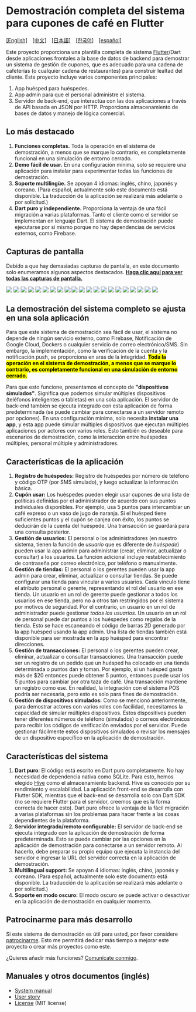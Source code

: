 # Demostración completa del sistema para cupones de café en Flutter
[[English]](README.md)&emsp;[[中文]](README_zh.md)&emsp;[[日本語]](README_ja.md)&emsp;[[한국어]](README_ko.md)&emsp;[[español]](README_es.md)

Este proyecto proporciona una plantilla completa de sistema [Flutter](https://esflutter.dev/)/Dart desde aplicaciones frontales a la base de datos de backend para demostrar un sistema de gestión de cupones, que es adecuado para una cadena de cafeterías (o cualquier cadena de restaurantes) para construir lealtad del cliente. Este proyecto incluye varios componentes principales:

1. App huésped para huéspedes.
2. App admin para que el personal administre el sistema.
3. Servidor de back-end, que interactúa con las dos aplicaciones a través de API basada en JSON por HTTP. Proporciona almacenamiento de bases de datos y manejo de lógica comercial.

## Lo más destacado
1. **Funciones completas.** Toda la operación en el sistema de demostración, a menos que se marque lo contrario, es completamente funcional en una simulación de entorno cerrado.
2. **Demo fácil de usar.** En una configuración mínima, solo se requiere una aplicación para instalar para experimentar todas las funciones de demostración.
3. **Soporte multilingüe.** Se apoyan 4 idiomas: inglés, chino, japonés y coreano. (Para español, actualmente solo este documento está disponible. La traducción de la aplicación se realizará más adelante o por solicitud.)
4. **Dart puro y independiente.** Proporciona la ventaja de una fácil migración a varias plataformas. Tanto el cliente como el servidor se implementan en lenguaje Dart. El sistema de demostración puede ejecutarse por sí mismo porque no hay dependencias de servicios externos, como Firebase.

## Capturas de pantalla
Debido a que hay demasiadas capturas de pantalla, en este documento solo enumeramos algunos aspectos destacados. [**Haga clic aquí para ver todas las capturas de pantalla.**](doc/all_screenshots.md)

![](https://lh3.googleusercontent.com/u/0/docs/ADP-6oHn_N6g_DFcC5k0ILv3zzC18srHjQ4kkBTCgYz_yGuwvG9f0vB9fwUARsVWJV7IgU_x18iyGNTD4IvebQYGIXKNdmnuu2R5R8gUBP581Mu0DcOz5qam3WB_655d4qkss4A2artMa1Cx-DAehzx0nzqzccmvRxTdAUcYs1NPpLfbB68BQ6oStXrz_vMfi60NT_pQjIGL8ewYDPwNmzboqbp-SXpaSTCc6TKLfxNYDBJq22IuLqEPyuVV3-vdRseBgNDU1QaWEm4W2Q6WN66SlS-zjjYBEZzrZrLcyM1WUSSUko0aRBUBbNYKHE5xZzWuksGMQn-Ui3peFdqFckUUB5zzmUWq76jQ5fjeeZsOAaVYte75jffeEltw0ZAkSzbvBnN_3RMT3FnctHVBmJn04zaq7_JxFDnXXceXCpEFrNfb_kvRXvk59XPqO4NNZgNQrE-8vpZAXJ047PAxJrwWWkqPKYuFyBSngnDxS47602V4EZcyt8P2B67gjpvnMpOD3B9eZMXsm7pmmbH8pb2NZHwTVY0tocL9uKCsb8nOjG1eoIGRy6Do2gWRkP46kmn81GdPy54WkhzRE5YGuKrXFoke79ggNQ8_teVp7DeG8PP-KQOg33rjVlT10p4aiXP2yxM-4JSrWQPDpwUN9-pzxRPKtLXWGhsD7C91d8LgAnxW5_kNUdcz25guszUVYH7MdF4gRbtekpE6TmHQqkM1GYV9p6LMd3-WtagPU-GMrrxW7mYULjs1FzLrMfX5eV1wc3aVQdcEZ6Ba27VjrZslzFb45rPizMdLa3mI7cfvQTnnFezSpktdUFq8f7iBIQH_4_-xnQGDNLUDsP4puvSBQn8jFdspn0dzTu9uAcwwuDWn90S-I5SbTeW5WjBber0SyTyCOO7lI9mo5p5yXUsoy6scUVo)
![](https://lh3.googleusercontent.com/u/0/docs/ADP-6oEaXOhslWBRpw4MuP3KuEVueMxIAdUiQAqHxsFVm7dcmxXsl5szMayK5AMDMVtH_PA1kCx3Ka9AhdAyjKYtsH9P84Y0nsV9eEgp432_E_mCMYoOTzwEhX95z44u683wklQN4uX2WVDWsxNkmoXGTqqLGr-UYPpKH9nANUiW7QOsw8D9Lv8cEe_IKeLPBi2g_JebnFHwz1xnlGR1BodmFJosW_7v5nVqvd05JGXwQk96522w2SpEaoFQhBA0_gKC-4ONVv86Q2SeS1vSYdJ8l7-y0a8nYLR4geeDQhi-QIL-By3ybxdVri9gh77Um8DJuW6Q0IebVTHYP5bDPfABYvnUhIlp4ZUwTxZEgCvHqkIEyDzViG-VBRfClcBOP3YJWz9N1bn-HmQzzZNLAJJu4fxPxDgR8YrxtOVztd2lx7X7YU180b7EX6xVkZJyrKkevc8d76TBq8JCVuGB3f22W28CzHEu0ZdFDR0SGuzHJUS3zJrijmf-FXJIyZ6e6R7KfrgZ615oUCo4V0PQEghoqoJBNWQfnlEEHqS9JsQJABFUkJRTE2JR78lX16f3cqAG4ATSJLIeflt9QYJ2o0ojxP35lazD0iAzK5n7TwUU658kom4R-9itXmHPJKbuPJdFrcDwWdcSKrINzRsWe1xw9HW32L8MBDOSRe1gJdc70Vx4NX1pwbD3oSHGP2fGpg_qD1k5ogC2YUroDOXhxADEdajtTBEIyaMysMAUb8tqtVCFjr-S7kZz9i3WM95KvcvS4okHIWVBtFf6ihjZQeo-8W0Uv07Jp6o0YdnTECJFy6ZdUFk68q9hpkTi2NjCiwFVHSMmas5JWjo5-69pKH1K184H8WniOCpvkkFtsEmpZ33Y5xWzHyV2lsF6TQiUNk5oow6C2MOlHXvbQc5wxKGdPV7y3ug)
![](https://lh3.googleusercontent.com/u/0/docs/ADP-6oFU2K93GWDzwPI2uzs4DGpYBLun-NnXbkqsv82WWIdOiAo2EEyQb15-2SVwgmaGhgQ54skgvhdoXFA_GS6TlBz5lt6kqS74hxZDduE3l-spi25T_oCmUsyCpDY2Fwnwid6pnklwzI0rytilFDxVpbbrr_4MseBABCvGHDjdIDPj1FxwyQEgFCNRve8KSgLO6XgevbNzQTb4bcC6WCQkITjbcfyIAcv6ki0v4Srtj0hxeAXPa-eDaYYBQeJADDxdQNRXH_h1BFKDdzcf8WafzUQid1bVzb8s5nW2JZwFlYqejjMnz2edW989oBT2YpED7mtKf41TIdf2q9bdLmS2isCxaG0cEr4veZTYWHZz8Q0v9dDFE9kqpjfbhAa1YU6sMhBGtS2a9ZSl-4wdBDv7JBSNW4LUVRi091PDbAF5aUYh0mlpbLQDqr3S9phQMAJz66REk5v7E-2Se2LBgidFwnpN7mMT8Dri0fMmeCVaf1sXYH2XOaE_6eZoknZo0OoZxFnIPTbTV4jPwxY3e4lt6R5q3F8wZJTGcZEHGo7AvORnjB5gCn15ktrDeclWHUvSgctl-JEGEa34f8N-sWxba-BHB3S_db-8zNFvZ8TwjbqgMRp0HOYyF7ownzRms6usqfEDVFge9OaX_HI46iN7NkErjcACLFAXrSsy3z5SPhFd5a1sJljFcPk2r_YHayslJy6l0zZh0Zog-ZIvNyj0Ukdf82Cp2mBni4PVXzKwhZd7A3_vgh-9spHapBYlqv752ZYttW4PZAlxHG0gsbCUBSVKdrcsi00noYiYrYTrKUqy8f0VgUPfksEeCLK5XzwD6CYPxJdpqHakRZkkVVuviU1I47zuyBfbSIYzoy3XzFJPT97qNgZPQRWffY4D9xCVO9TO068Qg0U1Mwt2jDvn6KUcBOw)
![](https://lh3.googleusercontent.com/u/0/docs/ADP-6oHbqsTJT5WO53U3RwmT4X8slNU1stJ3tVOmtJpVKMH0iPYhdyK308Xq_RczypZDO07QocLg5zWa34pG8Fs5O1_A3nxv9Xf_TdrO4akWdWFWh0r7A762DUAgkWADdWlLixRGmo_NTd26bgOOjlDFhFPVmjojt8hWKPq77EvGgmPUjc0JRJf8BKwK4oOcWPmJVUnjLbN9oa5-u0s_eR1i0tzgWwG45icsxIBdCRJoNO57TuS70_UhjAP_BlzOPqxkBeLLm74IgKysHyGOGz_RU7PUk49MobtEC6v4BuiE8k52b7vkSJtObA60BmZdXcZSrdqTF-RPL4VTwZmUA_4Iu-rVrmbQk9vl99iAfzQqJNI-shSQHJZNZ4e0IyQNHeTXmpaJU31MAOJcWQtr0CzIDFY5tBjuhEAp2jrF6wZQYogOq43ubJcoo11jZmlaa-Bs_ReqEZXeAR5tbIrJogQtSe2qhCDh9VPHHBGkSS6hQVBK7R2NGVAyvEN4WnOF6TN9XEgYXxraAP0CtO5CZHrz5KxHnTDqml3j5ZLDbf8lWzNS8idou2p6f9Vtvy-mAhZyUck-H-vxvBaF8qGwi5QQ9bbqi7RfkX3nCgRb6gTtpQF6gIv5M5S0spu4WTdR0O2FyJqah8l5YNbNOMeTaAijWjDrGfLNTlPO4wwCMDq5B-7PjgkZaspRxsfvmAX0BHwepCniuKyyRYlyxSMQNZH7AefijkROK2NCjU2raty2F_GhBud48eYZuCtosh5uzfnIijYN3TUUQnWCsq9CCpseAkOBthbP6rPl0-3gRCdm_sU2PdCNw3R5XU0DQdtSidAG8NrFR3feXOFwamvS7SRpCySkiLvE3r9YlT0T-G5Y32XB0Df8rU0XZ0tdqOpeuWwHoMjS3l3xmgn9Q0RzULg1BSmKKdk)
![](https://lh3.googleusercontent.com/u/0/docs/ADP-6oF_lZw3je1XGeghNn_jR9XmGzU5nl4q3sutzBFGZCfmyCCKJwXXx80M-gpK6SwVQ5hj88AvgF_TxM0IVMo3WVrCp06fiplm-OAuSe3GmLyTIoyzBaSyHORsLG6iVZGoCDuEARFSj9J0qCTdEuCOBox-K2Ee7fctibbpRFHWbtECQwASvPTxaxfaxesIHc0pmuiaA641skbXYc2fLfsYSQTRuOBUemqbUsTj8ZkVMhqskhNu1BvLmrluMseh6bRx4a-7tTN1w9SBDGxQBSPa3dR5U_46uVemOVg9oFMw21EuY_MrakaiU1NqL5TH-Z_d_yiIGOtlSf_bQhJCMUeoIIJSwgMIRsjO9MdYjZStSNf4xDGpcv3wIbev6OIf7rdzTrneEJ26dzcUJmgSuKPATO9AYWoueKpEvFSkvOMCC_AxxBCn-em-yia-PX8cJmeKdRDM8N3FwEbpBUqmTuG7e-Q0B_x8Gwdst7VjrJa18PcLdLbhUBGxteB5lukMuhUm7e2f9uNi4F2LiBePfJfo7gpnPX9NQdhvHibQ3K0RAPHhEbhDqug8PAe5G3rDc0kSW3Lvte4BKWCy9i6Chm84DuVt-Ku2nLZRFadjRdj7-3qTemt_LSuVhBwsXTQyMoC-5-_gRCYiO_GN0ABLWDHQy8CPHZ0otE9u0lncT-vLk_ngGrje8NHxb4x2jE_kyD7aqSv1kpNLcn48s4GiAOtLbW2XaTVtYH-LteeGdCzgQ9t9iHonAe40ZPBkkYsLP_2hQPgTzqth6MmcXnoaeLNjZ90w639sHeyDTAabnMDlzvDJrrEski8pYLpRDdCpf2mULGqJHgLvJiPKgD5B-5x4dpC7eStqVzyr0VMn1Cfagmo_HpdXUX1BuB4g89KreKxQH56st1RFr8_7zAyM8L6HYXUuTGE)
![](https://lh3.googleusercontent.com/u/0/docs/ADP-6oFO2kyXKY3ZSq-Etahp8GbTCE1bJHxG5qLVuG6okY12Hhn3KsL-8VPsMtNbTC7o8m7medFol_u0_AF4rojOr6eaZNAL9x2qIaVXemeog4a70RkIOjc0ReoJu-Uv1wuGRYa8XPYbKjDseiT5dnapS44R2N9fGKFnyi6eIbJ93EYqFUgGtO13h5qN8eYgdajRNzGmODSyuzQVPHl3ZnBaVrwJ7BJLbhdg79jAPv_a1yNYy2cYKKOzi_tIHrqVfgML8xaaNfFaMcRf3f0K9m38WftrpAUBe7yBnQ5hisVXWUySqS1fm2rO_K0KCOVEtNhDuo3C_WZvsKkjNn86xTN1Ulq-_g224zvbNtpGqHYkU0G5xY_r86FYCJ5sYY_IGA9UPikpYvwG0MKJHs9oqdboQlJ3Gk0zXDZh0mUDKqI5NaWlRvMTNcBSxQLOwRy9Lc239PMu1ZnSZA-pBvWy54KM-3wa4K_LAwEP8Xk9TcikxaGCH4ZsbzjPn398mGZLaNTVGUHhY34SjlBpE8_gq_TqJTCmHmuBExmzbUQR7eP1I9TLGZ_Mx1GMYhlkEDIWn1jyE5m5DpzycRoWL_-8pzcPzYIDtzyXYXGNmRvpKx89Rs1kiuxqXytEQscHkhCIgfnjwp4Vugj_9luHNUwG9uGNzlBp8obhBJEwHlrSzJGXSvmfEFBWcVit5xxJeAGZmGcp9RXHtbyQSOIdSup0yQLqABUXJ3kIJLW7Z1Z3jwrKDKm9RNjdd3vKQ3zdwRtz3Pc-NfW7B-hAwfVXcGAaR4tZyBpnTalfi6JQHetUpmWiRKM3y_pIz2eqgS91_h60N_MN9yxrOWop36SKd2GYUX87rzGmJ6F6ZseXNjlo-grDEa72DRFNMYhQ9kxxAtp9Xuj-5gzij2Xw_62yMyjFrOu-XA7p7I8)
![](https://lh3.googleusercontent.com/u/0/docs/ADP-6oHDB9dEXjJf9nrmOM_Vji-iThZ5EVCHombigDHlg0n-ayVfI72EbOtkcjIzzlefGniq2Szx1mqWb-6EoB911dBpoxlS4SkrMPdCPBvgMREByutMCzZB_2QMNbVBVzR_EnfFNZQuSy8VgTZETOlLmi7YNAkYd2qFjft9U8wC6gaxuNgmQwkSfgrAi8AVIImaAR9NkWsS8ZT3Sqtl_J2g3l_v45_SlJzwSuwIekBT_IPKMxLZkaTNmlLgH0Ou46ELUFaQzfFxzyQ8LxejZLSLQmReVecfVzCpdFi7uy1RN_fty4W4jY85wpZoXq898dloxQ1jGrTlz2xqi5qMFQontoYkd_7UCIQASfIyLRHQj8MPHRyIJOkxc-Fu94Uagv4yXDoXYnY4udrM4JahR5XoSlXbhK8QHyQMOdFZP3PUisC7GIa8E1er4zOENlqa1GrS2LrjyzUbJ8Po2_w7Eoel21nngKwbr0qcbhl1l60d0IebObr1-DMQEhJsQgrbFjmj6mR5ORdbFTb_73vb26uQQCiCS_lIhIwd-5v5aLTLRvr3Jm6idIfV8_y_to8irJ-PFxBkW6NLH7Yz9cIuf1BkAotH8AQ-_ypRRT0nWuehoBFyMY2oeJr3nQ7B0xpmKPRL7nNJ1KYiN0EWEoxrVdnkajuozdJsS2226sqIH4T1J8C0AaON10WBm4U5nojHMMjudonjjFewuyUn9qqzImd6EplZQA3-UCZfVq6AzSRn9g7tORmbE8EyBCycYH4Dqc6OzAaUou9slIUj6GQKp66stasLGOVbaSf56oyazWScgACSdY9NkojNdEafb1Uyy9iN9Aqk_5Zepg5U-WZ4nqz6_wFjfRlmbWAPJreS1SOk7H3aKXuNWeahgrC1SkOV49VDxSc0ZXu8ikhZZuXx_33Kw7pOjJE)
![](https://lh3.googleusercontent.com/u/0/docs/ADP-6oFImgCUTdEiCtdsPTqGKNdziHSM8nordKfBnH_MoNPnTwZnFvyIQoAZOCT3Xr7zgTD_mRyl95T4uPZosJ_evclvQzY5Sbm2xcXshbnEOdiZEusHTn27Oxea1aSPcmdE6VsTSV1uIgJWrNFRVj-MjbHvj-Z343BPTyRT2BL9EkNarWn-8PYfU7qyK8JC4owY1IsaWIVM50nIBULHMnE0hNJiNngl_a-Cwazo44YXwt2rAD9O6J3FqMqM1clFA1j1z4jQjlMJzGfuAfu5v8e5D-LZCfg7CnF4_BCr_D_89gfvHprwQOCbvpWnsPHdGwBq-Qxcje7iUfBZwy_3W4lRXjcUwu4j3bQfiI8drZfyruXoZnfgdKXZ1SV8QB0s3RbBZXtTm0tfX_P1KSa4OJmjKRuDectCkSWl_goGgzL0xIodsWztGI3Nfvl8aeNq49mvhzCegyOdNQET2JQ-muuc_6vNZm-4N-BKaEajgS89cfB_20zy5yJKjpCwhxNxTtJQvUMJvXxH4LwO6N26WxcrOKgtr2cE4whhsSlJnc_YXgNONsV3i9nNcqiYW54r6a-m2kIwB0Vy_N0B5WDVSLHx02tDLoAfebyhaYY2u9zNdss5K-rR5WHgWvm8mGZGF_ZcJNYrFGkokWrWE2uykFcUo68Ciec5aifrqH-GjO9Q1q-TBpeEMtREIKa-OPBKk84Ybrt9UT7-67uXAOmOVGN75Yrlu-C2EZd2iF-J7e3T44jLdcCvGrPVU2DJxcjVB-o0EnYLkgTcmDF9BoW639UFcNDU9PiC2I3RIlySTChK-DWBcBggvHLaWDgbY1L3yvHnEClkFJyfKxhPI8kfFe-xOpjvuNMCl6kwKzfqbxeBmjeZVpmfw0yRCuvQPFraYvLvafWrXoy3K7TaEFDf6FAPmL667UY)
![](https://lh3.googleusercontent.com/u/0/docs/ADP-6oGV0FTxPCCtOdSPqpjOyO9POuN-4CrUvaA3A21qMux4Zf_mlb9B0iFXP6wu6GXBIOYl56IqHfImQwNVsoP1RMn78fqABMWTeolHk-Mh84iTv-ejTR7lrFgVbdMaRmF_22GOmXRJcJoqvZLuqSswO-eNwRF_kGb1BIz7jUxrY7y9bi-qW3rIOAKENXW0XVxMDzi7k09vnJT21JO7oPISB4BTq5rpJQrqZyFzn3aR35L3bsBhR24pt3AaXVBRynPAE10RV9IY2VLmfeAUDwS32Zmb-hIpfNd4QM9SwOmm_0kDlxzMPtA5J-Kp6kg-oQmms6d83tQQ_5yOckONMEPO1_EQ6eMI_n-Hc912TubatPhvR_jDTepyLfdJFRrMR0r_4dPtIs2mEbCwU1eS_VrCWmGq0y_Fh5uVQZksG0c6L08w1WZdIF83gzkiMrEg5sZZp_GHujy6rSx0ppgkBxrbJO7O20qzbWtF66WAQaIgcqK2gnQAEzGWr4dDynVj1B9uOIJpe011h7mpLJFPibeKjt-r1Is9cjdls850ZFA5nscA7pjYclsVxmhShcZznLEE-Ox1mTaQ6rZHOTDEvN-nsr9CbVuvMhBRMAFb1UtgrwRDLHgp1NOJKO_NsdxTqg28uUODNP598EvKh0-tOtmhLutbXGIhDf5ESW82XON-kMCUYYY6wJGHocsFaR-FxEyIGkHIX_0B9-lh54CbWpe12ZzP48XvWqk2RCNCdGJTfjQF8qCr7RGwXiwuaB20vsaJCegxRQMzyQDtENCVg6yC48md-06U70A45UbAi09F7itTaVSxNmEaYqeonDoMzMJ2FtleMLN87IcjZbQ1vlB6wM3suTKxXeoO4zhkeawz0fns0kuigo0m3OCcrRp1Iqfp_J3qHl0t8adMnW7Q_7FwkG5RwFw)
![](https://lh3.googleusercontent.com/u/0/docs/ADP-6oEgez7xSVyPRfKhuZmD53ksrTo1G9gcHmX0MJuvP8jf-7ZR-9HrjmDlBE3HXuobw5zl2TvpwfBgKgo1SfBinRf8mdkaHsrcB2whc5mJhv_WaOPe-QwPZ0NOWPEWuoA1qKsdDnlKlQDbMAQYRY2yH5m_r9HCHu0DQFMSqKP_Pt5LBvF2a0Tin83B1ZE_R0O-XcUFbz_DQ6S6AEYnPzClxY1Ct6XJs8AN_s7WZ3rMwdZaj7ZE465dIWOxBv4IXNFqX3MixBon8A7oF8eizS11YK_Zbxz6fih1iYSgMJpK5D1IfB_8mYyG1jLvqAfjR5QO6_Y8sMCMhKTN7MmJHtte247WtZkPv8dekanKNwFlxmpylmW_pLy8zfgzbpgGeZr1QgaShZvUhTp0vFhWt48CoLH5vrrwo3hzuR9UNvmWE00drxEnVWz4lc9758ub_6oqefeqipUENf4dSskNEXpxERZ_PmTU9eSLGYp9oxN3vQOjN0rqEasP8Xm4_1d8UyhJzmv3lfdt8yD1UZcmWsIZ_59Cp0v6n9JQNEkANzRCbOIadbjNRXNasgg2MPB3tX8e8chNqQxnNVgRHE96EHUPWjnmavyejo0m6fdjfHSKxqwepaeMojokgL119slFnFkTiSXhVsVaXOiqTiLxBOFgwy7Bfgm_d8X08ju6XNhKEv3Evm0t57CX-T7PMJkEFHvnVeH7nsKdhRFG07qcXYdEeXD5v_tH1pYq3ofAcdbWNvSt8-9kzEpUmpKe6_CffM0Q-uaflszxtnCkCwqC9h3qxjJKrC8d9Wgm0rPKRsUTK1xbLTB22LR796Hzd4uzh9E72A1-QWZXdhsojtbus5PhtJEQuNvC-ZAnCGwwbRRpwlZittoatew-KCrncnWoQp2f8I8MBgUt0udWEFycP9nZjkcad4g)
![](https://lh3.googleusercontent.com/u/0/docs/ADP-6oGpErF7AcAduD_zzD3SjbaZQpLj3yDHu3MwERrIeGcLIsjyKzBd5IVVbTeqPOWv3PDnR6DXh7qsILnI2LdSl9Iz8hJB9qIAG0z3G3urSyvOxTShiCaKTQR2dgMO4OfDsxOQ0hB0l8Bor-O0Hxq1Y8oxEnOeHTb9JYDsStrIbjk10QL-zZbtA7SSr_Z24xpH5PbIlmJhj7BMqUSA-ITH_RMn_n24eeiJxxfgeWIe3rFSjtIJiOAhlGfbrccoi075QtyCO3CgbNiW2L8yy8MGRyi-MfmRcqLNJhf3pY-fiSPu0eB0f5TYZUKi7h79G05UICtmlW8IU1e2bzEb53YouXpd1P3uokBknm1s4RbbziLQJQYph7Ne5SQvHYBrdvYnX9e3nCIFgVV9ADoJqbLykkar2qAIiIsLQ0fVytaYj0mR0mmUpRH1CbFA46NHXmSUrKBzv3vrkDoGzVwRz7bO_JblcxfwEwgtxRo5VAaE5E5Ygp0rTR4GuTUYjtxML-G-I90yTHUUrbFURCinBCrXnlrUPL0umDdmkxLjPohJf31M-xRPspzTlOs9QWrby2fjMwGT-0rDXuWzmDI50CvZcxS2VdqdsbYZaj-jb9WblsLXZ8nKR5BGlNQB03lhwHx6g4NrfAJQItfGCjXQML2pIOoPGmfh8qjoeJRt0mezmjnceNjSAp_uznBfv32cJS4UgFrriKgl7oJ8dcSNNUYfSFHJBqUbfZtX-fqcpKFEw7EJJukSsC08ezhRwTxtWBFYzmJQIGrg2RVZaPj0wPRePF6EEw4oj06pAAuNBgnv81LLoQ9BpnawInj8uSWNh0_eItVpOpTSrFWa3WHRyn0dTxW6LTlnjQck_Edw9vvRW-9S3mu7S60liEpMisFCNZI6Hl5KOFk3EOTMqkQNh-6FgedLsec)
![](https://lh3.googleusercontent.com/u/0/docs/ADP-6oGGjATPOsy8YZVjG6pMoim93-Fy-cUyG_qHys4pCxJToihTyh6MU81fD-E9SAffekWniQKmyvERUVCEbFDIClZhnroV_9J2WPcnRFcoq3E9GegRYh7ipoAIFVqDx1MPQiuUM1TsLCJIaz8kHMtXpvy-bTKU5ZItnWxwnWWiRG9HDcoYWoF2qT_fHzs2pVP7bxaw91xQ9AuzaR7P-Gf9elP2pP9GWBcm75ADgHoWCN17flXwl7bI3jGCUXeiSLm3norGsK8icTjuiTrZLT8Wnrg8qKHZMG7pq2wuRZEmCZ1lWSrlU9JcuZyI_U9w0oYtUWxsHXY8vz5QzaKeukiEY4eS_BXyNg58yVanpMNnlxKmNJG8LcEDl-VXLxtP-wFJW51kNLNwInXqKzIZqbA7nNXn7zop6eLtB2FNJLsOJ4rkxvZ-DHHLFsHgd3rmvqZ5AhtLmEiE8aWq7t-PkF7NtpDbJ6ZID-yTQ-gVr0PBclEokAn3M9EB_R1B9TKDR-E49rnsJP0-Rzi4SkEZx1HTgvegfnWyReQfLoveVc8flfikxnF-LnutkBxcct4w8ijto2Gd_qfG6WroSF81ooimZUokAVepCGoOFaUxw3Ua4aT126TBSgEIh3V9FCkK8fN558lrTlHBrUlwVTTYUnHnc5g4e90Ht3RLJ87wIAed30MwLgOzjT5K3sd3NnBa_BBaOirCu0teNmnmcMLaeLJ8zAOrHP5TP6ia6unTwu1TlrijTrva4iVpsS0JW9gZt6Mei6Hzl288nSO47qg7w4F0q-jrxdWb08OkTFtK512ev-we56-CmfU-Ntu0F9CD6_3clQBLRP8Atdj7mvu_jc5b_Hz8o2K72_3n4hy5lOkKbIiPBV0b-Yf2SxZz7cYzC1vsMK8d7HCDlJDwyBRiDQE1cOPlNzM)
![](https://lh3.googleusercontent.com/u/0/docs/ADP-6oF6nBo54iaE4dPufz6qNkwq1akdi08GtZ8iPXtNYJKoPa9tk3S6P8gS3KX7FbmA-xkNslLrLjpHY58lKKvkcxialn8CUaUWPKjrv-TWcXvuq1TsulKqVPVzSUY71bBOeoFw3Kp20MMA5nE1jxfN7QN4Blm04LUjl7Nmb5p53sc-iKhop6zGrj3woP-SMqSLd-gU4RwwtRXQ5F3SpAecq2_qLLnZYzmaP8mjdJoKxgwqE3sxZqRWLwvN_ZaTEvIUbQPw26JH2gV0X1VuZX4UZrUSQcA9H-t5Qxyv6DDbt1BdQUyvXbb9yPE9Alu3FCPJ4V-mu9cObpBkmvKyaYwCm4Basrxh_iVbi9zEky4gxpDr2PYBJlP_j2qhC8LEYwgnDBwY6Xk8s77YBxfxfixJGQj2N_S-LhRFFicGuqoWpd42sReypTufLbWHOQ5fXTGvuieMV1dmlaU3WQZNBeCqOlW4hO8y4DNjo0_GE7DS36UQucBFqI8wk_9WKXi4Ibky-Wkg8F3NLNc-QSbMdCb3TqQxly3vwA8FcvOyHs-lHs9og5MCZJ6SYj2mm8WRsO4RU9voJ-mOWYQwGZx3e7mkLypvanfU6Glx7sztq8xSy-F3fnvGuMQqXbzC-l3DPSiXti1NZbjHi_uJatrqzY7iFvFmou8ywmZzIPSAuqHlxzVdkCgyXxSovRwJp5npLzS9T4g9gua9_WcMK62aCTeH_d0eaYYJNfo3CtqMIQi99pQR56zw5VDd6H9iawEA-n8ig4pgDm8vljIIG26O3tJ4_U_FIHAXy01p2w3Ib0MWXPsljOxtr43mM5L32kWAdcDyoldyofQatvtE_HIjraBtCFX1ttywb0THU0q5GgydTTWMvqkud_cKQg4EsL1XWewG999bdwX6wSKknDPAahKJryzI-g8)
![](https://lh3.googleusercontent.com/u/0/docs/ADP-6oECIoVbXa5jBGUX6l_yLX7rWIaK9riSB2Y43_Z3IWsZav1PxuKq9I6Fe8g-vvUrza0wBZkLr3WBOAj3L46T4ffClagzbDC0VqxCMwzpG3c4ELukitaS4akNZY8FcuDtwsR3LQtbJ9ZK7O5nhyS7oWsYftN3PB24T05orcwC-ZcaM_pq3O-YLuF-8Yuw_iMNTBdR5Wd0N-lZZRI2r6iDp-JMCCp9eqOiyIYAyU-zj4hBqa60TlFI4O3lIwQVIn8Fro0wayQrO5LGvjmWYze7bRCqSgqxL8xxb1EpseiTgLxjDwnK1jxUWHTNx4rRRpvwiWS8OFwFFUP9ha8aRa_isPP2An0e9v90_yQW70F1y2ptTaQxq_w3Zi-YDFO6sScNVgwOIEDRRqjelkA7udvdzh_xCMcrsoDvz3m78Ea07ukPwQM10n3AIu7V-BrbO_VvRNDSNL1zbXcAwGkBGSSq6X7owb4zqjUY8TApXCKo55jXhfSaAI0KwupzUeNyTWxUo2VVwrn2YzKxMN0GHOFIEGjeQAnwz4KI24bIXQO2ZjBApPhbaVE8Ss4EI8PfdHMbIbgzjAhWFnTRJ4gVtlcB0B71ywzx0WYWPxuwCTaETq9O40JRsNkWEFGPUDCzCj6li6jtynW0-5TJfEDDebl_7gHwMwJYro4G1SDfC38O7d_MeCGl-KPrLsrnZwokKbNhmyUgiR1lBdljEDlhYLUvjvHZiFAUGShD-l4Dlj0-u-Wu6gICkxqI12L7GFu7C130wiTHc8b5cJ24TGQIYQK6KAaRP_mdRW1ETmj3WD7pkjHbcoQjTSyAawpOl3WrjwFOOAKJip7dAb2hpXGHBlBNglP2srFHJHbi1E8ilTpz1Ru8FPyk44hRy_K2u8uvITAl_7AG2Oi0WiAnaN3qLYEFZdF88FQ)
![](https://lh3.googleusercontent.com/u/0/docs/ADP-6oF-213GZX_12Y1Ld-TL1LomA225q45oGL3SLQ2dCGBl-ou513Efv9ASmeQZhtU4U0MwxzqnoieXdjOAxbc3JwAV7LJ3M3maaInJnMw5gAI022Qqz3X2RbycAzYvVEyV_nkUhlXtySDuIt_a3iqTMBN7yq5zaOHjF7f0r45vPSzcEPR5sfzXDiiylqA9MSnmtwn1ZhmMKybdRsnjd2yb9xvAtumvsRtVeRLXDH4eohZVcM4G3JKzW1Oot3KjohtkAsHgdOz0u1FzE2gvqv4DmUjv1J1hU9cTqyMJCvehMgzuGvXdR9VSNS5mTlD6A3EsVWs7BVXmXtSZzK1xGUo_CSTbjCdezJHrDUQILtPmc0Bf68AR5YdLYd7hHUyyKsJ_ScVK0cI5eGVz8X2Lb64RfWK2FjgQlvfjuFYW6D63GR__NKRgcWBPwk87LO7yUoDcj_IZeN7NVI2xvOCAYNITpBIHANCiQstpckcYgC8J8KZnznpZhXVG6Fqk0tRBXmMl6MLTn60sICyGk9-afU2QchfB8zfy_Ov0v4nOcgB_5eD-0M03QgSs4Rm868Sf9db3MF6C5PsPjuCiwQnVMjPQWUbDAZnWXtGr7jTER5JV5AnA8VAgM4ldr2KLSd3OU2g5FxL0zMmPicWvbI4Em9sJUxiR0jQ_KBB09n8RWj0nbhUm-SrGL240Rp-aiJ2hrxy_rqbxXtAPxuLbI2fMJotSUiQFJvs9v_e6nilqmqU8fcOsvUec_QZ9t-sJWOOtNAY5EsfxEkbZBnW46uEXI3l0xX6VctRXSfR0ElojVhJW3-mSrBmK4W8F02IOQD6zbeXbNFyzg8oilwmImW6jnIoz4-NhnXCUHU1idt3sI2Y-U-RBoRoWLcnd_tnEjlpba6bRwbFIwD0M3Vj6WNFMgWJSx70WtyM)
![](https://lh3.googleusercontent.com/u/0/docs/ADP-6oGX_Ew76_sYOs3948eZ3rGO6jsTxPUfNRAB_2G7NsYtp8Ij1tF6nkKiH_ol00nbjb0vp5o7UjjMuEDPKVpAXT0rL2QbW_j5vxqkhyvTzdYwlZatjBfNLJzjJUI-4Bdfyiaws6JTStAu3HI50yLvd-tHyjCKxhuI_3XlYXHh2xBrLeiYqhzuaQPS6HlH7RYDJA2sVn6ZhmC-RJguFLCiifMQ84aqLCYv2t9lqGUBE4XiRc03zcewVF_DehUUXxdLVYomNNjg6rQsPFTUwEdAh1pg31HAQ7dY-hYHM7b5PP8WYF3NFGTqPRTFvXWvW2JGyhJAY4ITeqWQzxA8iS71sgXZ6ibuHnpHqDMaCnzQX6_tQZsisaNlnUOfakgZYAEiTUZ0LXoDB5pCHpL995cSRvgqlWyTSFppG4Q0k_uRukirDriI95Fc7u2n74ZT4tdT_qALNvwW_M7Y6aH-nbFSkBqTMMcMWmIB4x6xXP7dnvV1VYR9sRJ4Kq8zYK-D1WYIPRxUqhGrT0wmpv-09L066EHTLLnVYBsl5qRNrJbhSzdW7EzZiHtKPby4cY_qVoN5Kk6XHZWhvJdmQmB97mc1cWjFSDfTfnQpqprHsm-MYGSVQ1T8KQ-_bDjoTcx_027phSqIPxKLLCoWMAm_g4JF62yRG8UQuwUQKSbrQMi1Q6pPcajyuXPDy-iNSzfH_KrgSjCTYTQLYjcHsL6HZHHxl5WHKZEweAA2R0qb31NDhzm6x6SEG6IVKKfxEl7_vd7eELEEY9EF-W2PlCnT-vroRkjP2io02fePzxPcO3ZAcrTuuvzHwadhNEbKEQECQqQt8_84mophxCr8zKbVAVK_DulDpM8slAAfXCa3IMN93r8fy_7bFef9-j9aIBks8RIgZ1Akdcqpd3CQoKRv1NMv91ZzJ3U)
![](https://lh3.googleusercontent.com/u/0/docs/ADP-6oEywfdXAQqdYj7LSPK1Q4m86QNkOFM8a7ge6JkyQIsEtTRcj-usshPENlkOnW2LUGMzIeArZM0QmqFuVCCVn_fpmiGwWqZuQKMYj602_gD5v247CCTmtzJ_XA0qaY9589pGBtqVmJfP1DTKGMjyHOpii0U37aQ0YIxfomv5yNk44fHh1MuJy0467Uutnz3sjYjxaELav6WMW15yFm87H446LXV_YNPxFBaMwwLuNJsdsSI44MslD7WDSQQUUiEQSz801Zgqv5VziDeqnTkaHqLXqxOCx5K5wh68u8yngXSm64YrGeEXpsjjJQ9uLHRI3V7yEmNaTS05gml9CG315aYstYBVtcn1mSRnX5qUt7iB3QmA-qT8dTF21Hxdj1K-fj7FcsVmWeLT7jQBOqoAHcaT9w0OkiSmKhrcuNM7bNKdwNS8duA5aUMtGzG_dKcfVEk-7t08xQWMMObFO1TGk6A6OxQTx3WXVD3lcjoQSlMTQK-vx1yyhcMtB8m5iqPjyMgu5P_q4HUx_XmJ1WYZ_xrvJkkHhfbUjqtlrxsBWwci-TvkO5EmRzCc73mnUXnUVpG9cpx6OBVPjOQPAmkDoUReQjnxAQgUptlG5Q0RY5hJ8qagbbJg4ahSTbo9W9Yy9eljBfTSjSbOruywOlCifIzBs_RpFIm4mK7jZxNyGhxB_SKvB6AXWvb5Wc_XuT58LZbsRd6haTdIstcGTIjQ-rzGy8bMYH4QGlDfAaP2JHu_Ljegb1CICg3EB5YwYNUMVrhoFZgAKCRgNNlAQRIGz0c7-6lwif6fV_z9bkyr6wfUaPe5L8Qpnvsm1Nc04QCtVO2VUz08H0ot4YrQnTOwhJmj3RQe_t3K5PIaFRmhJkcyLpFHa28rnKff88eIJ0MBz89QFSU9UctQFNGskkeQfezCUz0)
![](https://lh3.googleusercontent.com/u/0/docs/ADP-6oE9HwlKfBKb_iHdiwz6pqBHgIhJW-oQ6-1tXrnmDbP2CjECFhNoL3g3WhkpmiEjI8h3kQofGYxeDrizSpujXSpHgY25GG-xGkIwKeREU4e_I8z6q9CGdbviDlTFQYnMF8jI3X-kDktsFt4J5WBdUS5LfXFb5ntbFi0pwB_bYlSKDkplPVv1SsEZ_f01bHcibW5bbeiS4UBNAG1hM5fBLGCv7_cK-027TbjFRQaVYGx6ZM8oBGurVRZv5HT6cw1k62Ptx7n_Knfel3_5b_3i4aneiEaczu1U15o9XpPQLEzFZUlMTRz3v6QCo7G-gLjpdR_rtnWN73Nz2AWvm54vKDZNOFwPIcdLmIA-I8l9rs01DTG2_xw_7damsbCu6VQvzPO0jYUxQHzjzShLJSuNS0PVtLklka8CFbAFMjSgAOpfnnqwPqdK3TxOekgDrzvRrOhyZmzlHfzPmDDrIksVAyvxiVq5CFD1oxPZsEhb9m5Osg6uJlQ1eRCtstsdgLEmS8UIkb8Qn_E1b5A_Oivm0HomqWTw_aj-J2kC6u2E2xwESxecyUxi84JMDBHc_tqeC3wtt801hWb2uBdpdNbktcFUYG_Zx8EWneANiEIM22U4fSDAyen2yShA52MQfA_HdwRajzrSVinP-Ioy4mneqjI0ZPbCXPPmkrfU5W8daOxeba30E0TqrUtsn9r6z-V-2Fsqpm_KE9XNU87_YZ6aPpvDjkvZWG1pUP3N3Q653o92iaBtV4OW8DYg6nKj8YD2AeOq4IZW09i7X1KKn9Rml6X75DgWrjGPMN-2ITYtMQAY1xJbfeic8xEUxVs2ot_6_FD4iV7bJ8_J8SzL-m7fGvjmj4sWFosLTazXs6NXPSFZH0T81d-JMNp8xYAtEbAUO7etdgQm-lcRykK8_CtCBotV-1w)
![](https://lh3.googleusercontent.com/u/0/docs/ADP-6oGtrUgDSG3XhSiswejw9tHRVzdWffFPWIAMDmla1ONex74dEwp1-CTCZQBXxW7k9aHP83RyOhMepkglgcYtHm6fsmTnzgMweJ6NntRRBsfunrSE-W0WlQRtWpWOh-VgKLwu1ITIefYjNeUJV8EpCXSzVAJ7m5d17h1wB0wavtQilFHJFeP9_8ivQBhllmcw_Sxen3FLvN7EHCIQ90Oqx4YRbw17ILDWIWGw2sK850xSpVG2b6cs2QnYBLB0rSrT_V1KncamctNrxiy144pjFP_E2KYV7p8SGQWHbFs2NqpaVd3jnSdPgEq7BfA9C0wrbGJt2QFlnWQx_UGLRSis2v92mvhEDnx7XkXwYDTR4zgqgaqb6LVj3JtIV4xTeZSm_5fB2wEK1V7JBfl6UlwVUZdwcqTY46m_tRdKybp9GbeZRETDpT66zR9m3m7BXfU9RWSQwciCHSOfFc9C-f3qqUnG0YSUvzYx3NCk1DhyT5XCDqlnF2sKTWdrM9DDCt-xzZ1Mdf-gpKZidEBYeyt1NUWtYr-YDm_OzVJ98hx_ekyuLtOUliWxoFLy80JTSvRoAVxzc_Zm_gygRUE0gL_vkth2VLfPvw4kbVaQN9Sp9rdGTu62-YW2ZX1wiUe5mF0_li-t1rBGhlz2alOAf3Q3SFmTGc8ZtfmeFu2wH4Qit2OKVkocUelug1VVt3I4vGqb1tJQcQSNKd-Iq851KlBpAbgmCq42iKCFYVwA5AS-EMPGfPI5FIgkuceXO1RXsfJ4uoaI9OSn-ChU4XWPFvfPKxaNCt5pvIO0F7iJOclWRowrcBKaeevIitjHJfgKk-ZNp4nPT1gksR_XIaZR82zXjPM75PncQdSRG79aOdXLo0MLDb13T378FTjLTZm8rtdYVSGuoJqkKJ6FRQ8HSFPSq-0jPxs)
![](https://lh3.googleusercontent.com/u/0/docs/ADP-6oFnogXmTiVIF0CkPxLfuwbw08eQ03zRhTgQEAxzXKlv5uNeZSOp716QhVHrTGf4BuSGWcDIgVU6u3k1Zs-Xwr_l2yxXRGLXRH5Xz_64-QxmnSD0hZHZNVTRdREoEpIpnUBGnR6k89jeAsnu5FEGZqx82tm-y1cWwj3mbQVo4p-ojk1nQ4Sas9pzrSdlVavzt5ofPk_pGUwafbUAe0RUSsRfLS8ZEY-NRd0ONKKGITtM5I51Tq0JiRfxjtTGTxqwcPBhGMxW--S8nOgHyxmyseTckozeq7N-I6VOBq6xNvI6oj67x43MaQFEpEhnHGQBMOCSFFQzy6w631twW2YIK_PMwffpq2ZbgiffwrX6ehwkoDC0gcaSobDjs-z2F_uB3evVzHlbAmGMUli2rYxOSKZVMQ0RvfeiLfDuaaYfl9ZR4Ka0nvlgj4v_lcf-sVLCgUf37leghPv9sR5Z0RnIkcxgANCpLxI_dij2QyxD-i1wQknRbzT4KU_1HzG5yDUhGOPxlMS4CGhz0kj6TqX8kSPXmjp_gTDAYwn7qq02ZmpWRlVJaTXjUU0HRnj7lBNMlq8sWJCRqzMlpuFDm8VsyrQz8rVIr0KlMBEOLqBHaGMdGe-5U0R2pzK-rwmiNXQrlezFITGna6V2O-0btlmDqJb3Gt7FLQ4MITLG9YWd-qkhN00EPiO-UdT8zxdHPnBHUqWGegPXvS5dLBsrRsKZSQrq2XJ51fbhSm5Q0FpmWWHWC1boKbz_VAsTjZu2i2dJrcLmZieHKUCS55p0a3y46TufUZrW-f0JcTWpDF7lXHHUANm6v6h6LfFKDl22zBFjn91I91JOC3hJugBKYJGCCmeFwh1meI2-7gLWzu0LkKTNZBKQNCJk3ZtgN7FbLc4ikTF1E-dareQmBCVYCYUA12gJZaQ)
![](https://lh3.googleusercontent.com/u/0/docs/ADP-6oEbdnW1jLf3TfFGuxOQOZRgodKmU49onvyVGKBPwwyD8eWl_S6ZI_egBYevuiYo_ZzOjmqdm5hoMfgWSF5bCuxEZOet1nNMNfUYXDb-ackntv1vlSah_yKmotaHN1CV2R90ETOOr61cT_KwBue0SiKZbV0A1cscBaGyOItkM-1Fxoguq2aABjiGLn4gSKGkw69TqalebL5SOn6crtXk7z-SlS6bWDpqj6wWRug_0Zopfx9ITdkRRXwJSd5uDhPjebyWFkBHgjUyItfGpIsZqTuYW4jnWEtbYyCdG_f521cPfZRYCZAm8_Gl5bCIF91h2e5Qb6amAfotZ9FPfgBIqrAxz53ZAfqpAXL7CrJrNQKbu7haXfuJSP4z5j3YXDAzeZTkdE6fukIs1OD_lv0SACH1SQ3x2WjhOTn3eau8-WhlyYIB61Pj9exEXYc_6EUfWXxcKklnwYpZ2E8lM6uaatbxEq7DwQ6czNeacQhqTjnjEIYKrWH-1YwDkXzFIIIpUAp-IvogQRpYPJ9NgR-VaLaBewkdIFCs7YjNgF5lJTWibEw0vwgNiCdvesLCf7gSwb_fVA4Vg5MV3pLQiaPS7b5w0BupnZQaJXHYHIrr2NSnPJPq4G3dBFsEXSkaIhWErWeFfIgfsfV69HUG6fHxwphOZT2TBVHTOg2hMPuReHFt-qsW9EklPuyZY4qlO4TmG-yaFKknk_BsDzMTQaU6cOTFTEjwvVgVRzhqkXNz1RHGARYd0KIOagifIdgAkluuV9pwvKI2Iu8-A004BBXE-_0Ne6QBB32HYLEeFiGpsDFdS8VDEatpYS93in1J57XxrjqGucKOokZP3jIsS7xMzSXIT8tnsxYyjvRd25PX4012Il8hbM1GErGW_nZh8sRQfk6ghdbj2rtVAK7dvSpt9S_879U)

## La demostración del sistema completo se ajusta en una sola aplicación
Para que este sistema de demostración sea fácil de usar, el sistema no depende de ningún servicio externo, como Firebase, Notificación de Google Cloud, Dockers o cualquier servicio de correo electrónico/SMS. Sin embargo, la implementación, como la verificación de la cuenta y la notificación push, se proporciona en aras de la integridad. <mark>**Toda la operación en el sistema de demostración, a menos que se marque lo contrario, es completamente funcional en una simulación de entorno cerrado.**</mark>

Para que esto funcione, presentamos el concepto de **"dispositivos simulados"**. Significa que podemos simular múltiples dispositivos (teléfonos inteligentes o tabletas) en una sola aplicación. El servidor de back-end también se ejecuta integrado con esta aplicación de forma predeterminada (se puede cambiar para conectarse a un servidor remoto por opciones). En una configuración mínima, solo necesita **instalar una app**, y esta app puede simular múltiples dispositivos que ejecutan múltiples aplicaciones por actores con varios roles. Esto también es deseable para escenarios de demostración, como la interacción entre huéspedes múltiples, personal múltiple y administradores.

## Características de la aplicación
1. **Registro de huéspedes:** Registro de huéspedes por número de teléfono y código OTP (por SMS simulado), y luego actualizar la información básica.
2. **Cupón usar:** Los huéspedes pueden elegir usar cupones de una lista de políticas definidas por el administrador de acuerdo con sus puntos individuales disponibles. Por ejemplo, usa 5 puntos para intercambiar un café expreso o un vaso de jugo de naranja. Si el huésped tiene suficientes puntos y el cupón se canjea con éxito, los puntos se deducirán de la cuenta del huéspede. Una transacción se guardará para una consulta posterior.
3. **Gestión de usuarios:** El personal o los administradores (en nuestro sistema, tienen la función de _usuario_ que es diferente de _huéspede_) pueden usar la app admin para administrar (crear, eliminar, actualizar o consultar) a los usuarios. La función adicional incluye restablecimiento de contraseña por correo electrónico, por teléfono o manualmente.
4. **Gestión de tiendas:** El personal o los gerentes pueden usar la app admin para crear, eliminar, actualizar o consultar tiendas. Se puede configurar una tienda para vincular a varios usuarios. Cada vinculo tiene el atributo personal o gerente, representando el rol del usuario en ese tienda. Un usuario en un rol de gerente puede gestionar a todos los usuarios en ese tienda, pero no a otros tan restringidos por el sistema por motivos de seguridad. Por el contrario, un usuario en un rol de administrador puede gestionar _todos los usuarios_. Un usuario en un rol de personal puede dar puntos a los huéspedes como regalos de la tienda. Esto se hace escaneando el código de barras 2D generado por la app huésped usando la app admin. Una lista de tiendas también está disponible para ser mostrada en la app huésped para encontrar direcciones.
5. **Gestión de transacciones:** El personal o los gerentes pueden crear, eliminar, actualizar o consultar transacciones. Una transacción puede ser un registro de un pedido que un huésped ha colocado en una tienda determinada o puntos dan y toman. Por ejemplo, si un huésped gasta más de $20 entonces puede obtener 5 puntos, entonces puede usar los 5 puntos para cambiar por otra taza de café.  Una transacción mantiene un registro como ese. En realidad, la integración con el sistema POS podría ser necesaria, pero esto es solo para fines de demostración.
6. **Gestión de dispositivos simulados:** Como se mencionó anteriormente, para demostrar actores con varios roles con facilidad, necesitamos la capacidad de simular múltiples dispositivos. Estos dispositivos pueden tener diferentes números de teléfono (simulados) o correos electrónicos para recibir los códigos de verificación enviados por el servidor. Puede gestionar fácilmente estos dispositivos simulados o revisar los mensajes de un dispositivo específico en la aplicación de demostración.

## Características del sistema
1. **Dart puro**: El código está escrito en Dart puro completamente. No hay necesidad de dependencia nativa como SQLite. Para esto, hemos elegido [Hive](https://github.com/hivedb/hive) como el almacenamiento backend. Hive es conocido por su rendimiento y escalabilidad. La aplicación front-end se desarrolla con Flutter SDK, mientras que el back-end se desarrolla solo con Dart SDK (no se requiere Flutter para el servidor, creemos que es la forma correcta de hacer esto). Dart puro ofrece la ventaja de la fácil migración a varias plataformas sin los problemas para hacer frente a las cosas dependientes de la plataforma.
2. **Servidor integrado/remoto configurable:** El servidor de back-end se ejecuta integrado con la aplicación de demostración de forma predeterminada. Esto se puede cambiar por las opciones en la aplicación de demostración para conectarse a un servidor remoto. Al hacerlo, debe preparar su propio equipo que ejecuta la instancia del servidor e ingresar la URL del servidor correcta en la aplicación de demostración.
3. **Multilingual support:** Se apoyan 4 idiomas: inglés, chino, japonés y coreano. (Para español, actualmente solo este documento está disponible. La traducción de la aplicación se realizará más adelante o por solicitud.)
4. **Soporte en modo oscuro:** El modo oscuro se puede activar o desactivar en la aplicación de demostración en cualquier momento.

## Patrocinarme para más desarrollo
Si este sistema de demostración es útil para usted, por favor considere [patrocinarme](https://fundrazr.com/flutter_full_demo). Esto me permitirá dedicar más tiempo a mejorar este proyecto o crear más proyectos como este.

¿Quieres añadir más funciones? [Comunícate conmigo](https://github.com/cybercying).

## Manuales y otros documentos (inglés)
* [System manual](doc/system_manual.md)
* [User story](assets/markdown/userStory.md)
* [License](LICENSE) (MIT license)